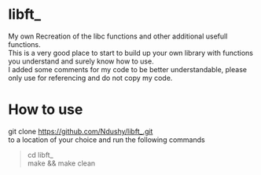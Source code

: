 # libft_
My own Recreation of the libc functions and other additional usefull functions.  
This is a very good place to start to build up your own library with functions you understand and surely know how to use.  
I added some comments for my code to be better understandable, please only use for referencing and do not copy my code.  


# How to use
git clone https://github.com/Ndushy/libft_.git  
to a location of your choice and run the following commands  
> cd libft_  
> make && make clean  